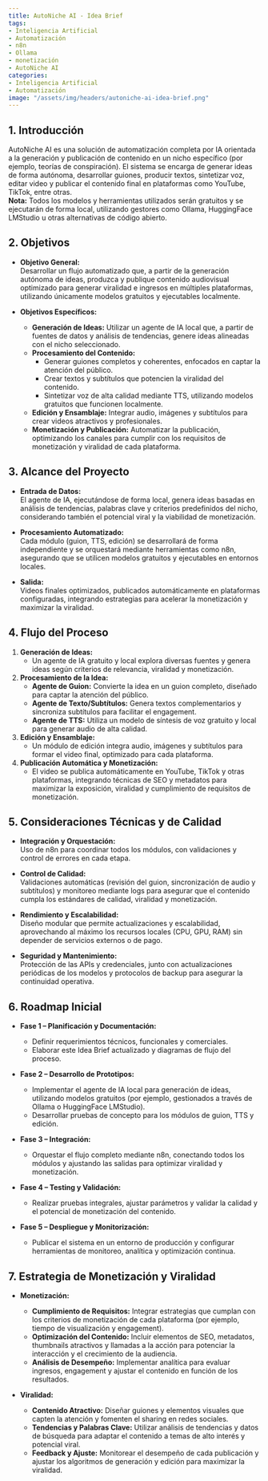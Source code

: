```yaml
---
title: AutoNiche AI - Idea Brief
tags:
- Inteligencia Artificial
- Automatización
- n8n
- Ollama
- monetización
- AutoNiche AI
categories:
- Inteligencia Artificial
- Automatización
image: "/assets/img/headers/autoniche-ai-idea-brief.png"
---
```


## 1. Introducción  
AutoNiche AI es una solución de automatización completa por IA orientada a la generación y publicación de contenido en un nicho específico (por ejemplo, teorías de conspiración). El sistema se encarga de generar ideas de forma autónoma, desarrollar guiones, producir textos, sintetizar voz, editar video y publicar el contenido final en plataformas como YouTube, TikTok, entre otras.  
**Nota:** Todos los modelos y herramientas utilizados serán gratuitos y se ejecutarán de forma local, utilizando gestores como Ollama, HuggingFace LMStudio u otras alternativas de código abierto.

## 2. Objetivos

- **Objetivo General:**  
  Desarrollar un flujo automatizado que, a partir de la generación autónoma de ideas, produzca y publique contenido audiovisual optimizado para generar viralidad e ingresos en múltiples plataformas, utilizando únicamente modelos gratuitos y ejecutables localmente.

- **Objetivos Específicos:**  
  - **Generación de Ideas:** Utilizar un agente de IA local que, a partir de fuentes de datos y análisis de tendencias, genere ideas alineadas con el nicho seleccionado.  
  - **Procesamiento del Contenido:**  
    - Generar guiones completos y coherentes, enfocados en captar la atención del público.  
    - Crear textos y subtítulos que potencien la viralidad del contenido.  
    - Sintetizar voz de alta calidad mediante TTS, utilizando modelos gratuitos que funcionen localmente.  
  - **Edición y Ensamblaje:** Integrar audio, imágenes y subtítulos para crear videos atractivos y profesionales.  
  - **Monetización y Publicación:** Automatizar la publicación, optimizando los canales para cumplir con los requisitos de monetización y viralidad de cada plataforma.

## 3. Alcance del Proyecto

- **Entrada de Datos:**  
  El agente de IA, ejecutándose de forma local, genera ideas basadas en análisis de tendencias, palabras clave y criterios predefinidos del nicho, considerando también el potencial viral y la viabilidad de monetización.

- **Procesamiento Automatizado:**  
  Cada módulo (guion, TTS, edición) se desarrollará de forma independiente y se orquestará mediante herramientas como n8n, asegurando que se utilicen modelos gratuitos y ejecutables en entornos locales.

- **Salida:**  
  Videos finales optimizados, publicados automáticamente en plataformas configuradas, integrando estrategias para acelerar la monetización y maximizar la viralidad.

## 4. Flujo del Proceso

1. **Generación de Ideas:**  
   - Un agente de IA gratuito y local explora diversas fuentes y genera ideas según criterios de relevancia, viralidad y monetización.
2. **Procesamiento de la Idea:**  
   - **Agente de Guion:** Convierte la idea en un guion completo, diseñado para captar la atención del público.  
   - **Agente de Texto/Subtítulos:** Genera textos complementarios y sincroniza subtítulos para facilitar el engagement.  
   - **Agente de TTS:** Utiliza un modelo de síntesis de voz gratuito y local para generar audio de alta calidad.
3. **Edición y Ensamblaje:**  
   - Un módulo de edición integra audio, imágenes y subtítulos para formar el video final, optimizado para cada plataforma.
4. **Publicación Automática y Monetización:**  
   - El video se publica automáticamente en YouTube, TikTok y otras plataformas, integrando técnicas de SEO y metadatos para maximizar la exposición, viralidad y cumplimiento de requisitos de monetización.

## 5. Consideraciones Técnicas y de Calidad

- **Integración y Orquestación:**  
  Uso de n8n para coordinar todos los módulos, con validaciones y control de errores en cada etapa.
  
- **Control de Calidad:**  
  Validaciones automáticas (revisión del guion, sincronización de audio y subtítulos) y monitoreo mediante logs para asegurar que el contenido cumpla los estándares de calidad, viralidad y monetización.
  
- **Rendimiento y Escalabilidad:**  
  Diseño modular que permite actualizaciones y escalabilidad, aprovechando al máximo los recursos locales (CPU, GPU, RAM) sin depender de servicios externos o de pago.
  
- **Seguridad y Mantenimiento:**  
  Protección de las APIs y credenciales, junto con actualizaciones periódicas de los modelos y protocolos de backup para asegurar la continuidad operativa.

## 6. Roadmap Inicial

- **Fase 1 – Planificación y Documentación:**  
  - Definir requerimientos técnicos, funcionales y comerciales.  
  - Elaborar este Idea Brief actualizado y diagramas de flujo del proceso.
  
- **Fase 2 – Desarrollo de Prototipos:**  
  - Implementar el agente de IA local para generación de ideas, utilizando modelos gratuitos (por ejemplo, gestionados a través de Ollama o HuggingFace LMStudio).  
  - Desarrollar pruebas de concepto para los módulos de guion, TTS y edición.
  
- **Fase 3 – Integración:**  
  - Orquestar el flujo completo mediante n8n, conectando todos los módulos y ajustando las salidas para optimizar viralidad y monetización.
  
- **Fase 4 – Testing y Validación:**  
  - Realizar pruebas integrales, ajustar parámetros y validar la calidad y el potencial de monetización del contenido.
  
- **Fase 5 – Despliegue y Monitorización:**  
  - Publicar el sistema en un entorno de producción y configurar herramientas de monitoreo, analítica y optimización continua.

## 7. Estrategia de Monetización y Viralidad

- **Monetización:**  
  - **Cumplimiento de Requisitos:** Integrar estrategias que cumplan con los criterios de monetización de cada plataforma (por ejemplo, tiempo de visualización y engagement).  
  - **Optimización del Contenido:** Incluir elementos de SEO, metadatos, thumbnails atractivos y llamadas a la acción para potenciar la interacción y el crecimiento de la audiencia.  
  - **Análisis de Desempeño:** Implementar analítica para evaluar ingresos, engagement y ajustar el contenido en función de los resultados.

- **Viralidad:**  
  - **Contenido Atractivo:** Diseñar guiones y elementos visuales que capten la atención y fomenten el sharing en redes sociales.  
  - **Tendencias y Palabras Clave:** Utilizar análisis de tendencias y datos de búsqueda para adaptar el contenido a temas de alto interés y potencial viral.  
  - **Feedback y Ajuste:** Monitorear el desempeño de cada publicación y ajustar los algoritmos de generación y edición para maximizar la viralidad.
